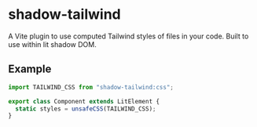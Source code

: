 # shadow-tailwind

A Vite plugin to use computed Tailwind styles of files in your code.
Built to use within lit shadow DOM.

## Example

```typescript
import TAILWIND_CSS from "shadow-tailwind:css";

export class Component extends LitElement {
  static styles = unsafeCSS(TAILWIND_CSS);
}
````
